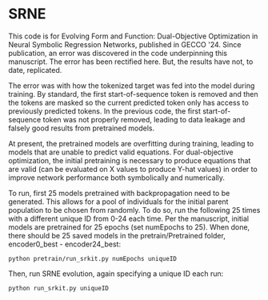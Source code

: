# SRNE

This code is for Evolving Form and Function: Dual-Objective Optimization in Neural Symbolic Regression Networks, published in GECCO '24. Since publication, an error was discovered in the code underpinning this manuscript. The error has been rectified here. But, the results have not, to date, replicated.

The error was with how the tokenized target was fed into the model during training. By standard, the first start-of-sequence token is removed and then the tokens are masked so the current predicted token only has access to previously predicted tokens. In the previous code, the first start-of-sequence token was not properly removed, leading to data leakage and falsely good results from pretrained models.

At present, the pretrained models are overfitting during training, leading to models that are unable to predict valid equations. For dual-objective optimization, the initial pretraining is necessary to produce equations that are valid (can be evaluated on X values to produce Y-hat values) in order to improve network performance both symbolically and numerically.

To run, first 25 models pretrained with backpropagation need to be generated.  This allows for a pool of individuals for the initial parent population to be chosen from randomly. To do so, run the following 25 times with a different unique ID from 0-24 each time. Per the manuscript, initial models are pretrained for 25 epochs (set numEpochs to 25). When done, there should be 25 saved models in the pretrain/Pretrained folder, encoder0_best - encoder24_best:

```
python pretrain/run_srkit.py numEpochs uniqueID
```

Then, run SRNE evolution, again specifying a unique ID each run:
```
python run_srkit.py uniqueID
```
